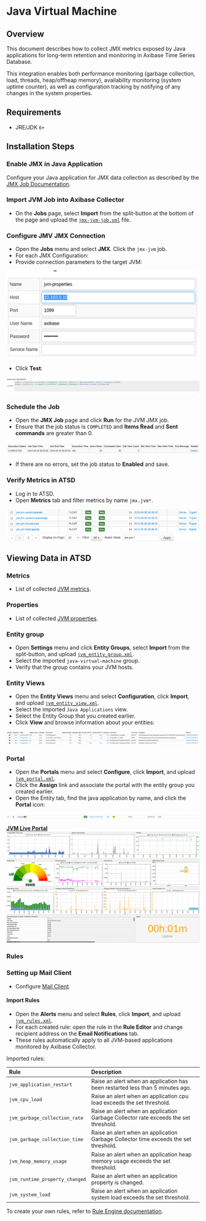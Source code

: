 # Java Virtual Machine

## Overview

This document describes how to collect JMX metrics exposed by Java applications for long-term retention and monitoring in Axibase Time Series Database.

This integration enables both performance monitoring (garbage collection, load, threads, heap/offheap memory), availability monitoring (system uptime counter), as well as configuration tracking by notifying of any changes in the system properties.

## Requirements

* JRE/JDK `6+`

## Installation Steps

### Enable JMX in Java Application

Configure your Java application for JMX data collection as described by the [JMX Job Documentation](../../jmx.md).

### Import JVM Job into Axibase Collector

* On the **Jobs** page, select **Import** from the split-button at the bottom of the page and upload the [`jmx-jvm-job.xml`](./configs/jvm_job.xml) file.

### Configure JMV JMX Connection

* Open the **Jobs** menu and select **JMX**. Click the `jmx-jvm` job.
* For each JMX Configuration:
* Provide connection parameters to the target JVM:

![](./images/jvm_jmx_configuration.png)

* Click **Test**:

![](./images/jvm_test_jmx_configuration.png)

### Schedule the Job

* Open the **JMX Job** page and click **Run** for the JVM JMX job.
* Ensure that the job status is `COMPLETED` and **Items Read** and **Sent commands** are greater than 0.

![](./images/test_run.png)

* If there are no errors, set the job status to **Enabled** and save.

### Verify Metrics in ATSD

* Log in to ATSD.
* Open **Metrics** tab and filter metrics by name `jmx.jvm*`.

![](./images/jvm_metrics.png)

## Viewing Data in ATSD

### Metrics

* List of collected [JVM metrics](./metric-list.md).

### Properties

* List of collected [JVM properties](./properties-list.md).

### Entity group

* Open **Settings** menu and click **Entity Groups**, select **Import** from the split-button, and upload  [`jvm_entity_group.xml`](./configs/jvm_entity_group.xml).
* Select the imported `java-virtual-machine` group.
* Verify that the group contains your JVM hosts.

### Entity Views

* Open the **Entity Views** menu and select **Configuration**, click **Import**, and upload  [`jvm_entity_view.xml`](./configs/jvm_entity_view.xml).
* Select the imported `Java Applications` view.
* Select the Entity Group that you created earlier.
* Click **View** and browse information about your entities:

![](./images/jvm_entity_view.png)

### Portal

* Open the **Portals** menu and select **Configure**, click **Import**, and upload [`jvm_portal.xml`](./configs/jvm_portal.xml).
* Click the **Assign** link and associate the portal with the entity group you created earlier.
* Open the Entity tab, find the java application by name, and click the **Portal** icon:

![](./images/jvm_portal_icon.png)

[**JVM Live Portal**](https://apps.axibase.com/chartlab/e6911d9d)
![](./images/jvm_portal.png)

### Rules

### Setting up Mail Client

* Configure [Mail Client](https://axibase.com/docs/atsd/administration/mail-client.html).

#### Import Rules

* Open the **Alerts** menu and select **Rules**, click **Import**, and upload [`jvm_rules.xml`](./configs/jvm_rules.xml).
* For each created rule: open the rule in the **Rule Editor** and change recipient address on the **Email Notifications** tab.
* These rules automatically apply to all JVM-based applications monitored by Axibase Collector.

Imported rules:

| **Rule** |  **Description** |
| :--- | :--- |
| `jvm_application_restart` | Raise an alert when an application has been restarted less than 5 minutes ago.  |
| `jvm_cpu_load` | Raise an alert when an application cpu load exceeds the set threshold. |
| `jvm_garbage_collection_rate` |  Raise an alert when an application Garbage Collector rate exceeds the set threshold. |
| `jvm_garbage_collection_time` |   Raise an alert when an application Garbage Collector time exceeds the set threshold. |
| `jvm_heap_memory_usage` | Raise an alert when an application heap memory usage exceeds the set threshold. |
| `jvm_runtime_property_changed` | Raise an alert when an application property is changed. |
| `jvm_system_load` | Raise an alert when an application system load exceeds the set threshold. |

To create your own rules, refer to [Rule Engine documentation](https://axibase.com/docs/atsd/rule-engine/).

